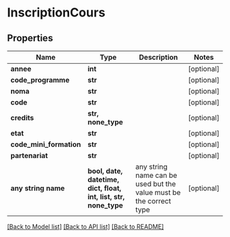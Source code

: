 # InscriptionCours


## Properties
Name | Type | Description | Notes
------------ | ------------- | ------------- | -------------
**annee** | **int** |  | [optional] 
**code_programme** | **str** |  | [optional] 
**noma** | **str** |  | [optional] 
**code** | **str** |  | [optional] 
**credits** | **str, none_type** |  | [optional] 
**etat** | **str** |  | [optional] 
**code_mini_formation** | **str** |  | [optional] 
**partenariat** | **str** |  | [optional] 
**any string name** | **bool, date, datetime, dict, float, int, list, str, none_type** | any string name can be used but the value must be the correct type | [optional]

[[Back to Model list]](../README.md#documentation-for-models) [[Back to API list]](../README.md#documentation-for-api-endpoints) [[Back to README]](../README.md)


